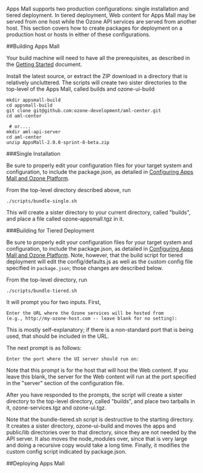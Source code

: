 Apps Mall supports two production configurations: single installation and tiered deployment.  In tiered deployment, Web content for Apps Mall may be served from one host while the Ozone API services are served from another host.  This section covers how to create packages for deployment on a production host or hosts in either of these configurations.

##Building Apps Mall

Your build machine will need to have all the prerequisites, as described in the [Getting Started](getting-started.md) document.

Install the latest source, or extract the ZIP download in a directory that is relatively uncluttered.  The scripts will create two sister directories to the top-level of the Apps Mall, called builds and ozone-ui-build

```
mkdir appsmall-build
cd appsmall-build
git clone git@github.com:ozone-development/aml-center.git
cd aml-center

 # or....
mkdir aml-api-server
cd aml-center
unzip AppsMall-2.0.0-sprint-8-beta.zip
```

###Single Installation

Be sure to properly edit your configuration files for your target system and configuration, to include the package.json, as detailed in [Configuring Apps Mall and Ozone Platform](configuration.md).

From the top-level directory described above, run

```
./scripts/bundle-single.sh
```

This will create a sister directory to your current directory, called "builds", and place a file called ozone-appsmall.tgz in it.

###Building for Tiered Deployment

Be sure to properly edit your configuration files for your target system and configuration, to include the package.json, as detailed in [Configuring Apps Mall and Ozone Platform](configuration.md).
Note, however, that the build script for tiered deployment will edit the config/defaults.js as well as the custom config file specified in ```package.json```; those changes are described below.

From the top-level directory, run
```
./scripts/bundle-tiered.sh
```

It will prompt you for two inputs.  First,

```
Enter the URL where the Ozone services will be hosted from
(e.g., http://my-ozone-host.com -- leave blank for no setting):
```

This is mostly self-explanatory; if there is a non-standard port that is being used, that should be included in the URL.

The next prompt is as follows:
```
Enter the port where the UI server should run on:
```
Note that this prompt is for the host that will host the Web content.  If you leave this blank, the server for the Web content will run at the port specified in the "server" section of the configuration file.

After you have responded to the prompts, the script will create a sister directory to the top-level directory, called "builds", and place two tarballs in it, ozone-services.tgz and ozone-ui.tgz.

Note that the bundle-tiered.sh script is destructive to the starting directory.  It creates a sister directory, ozone-ui-build and moves the apps and public/lib directories over to that directory, since they are not needed by the API server.
It also moves the node_modules over, since that is very large and doing a recursive copy would take a long time.  Finally, it modifies the custom config script indicated by package.json.

##Deploying Apps Mall
